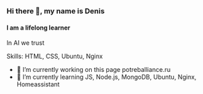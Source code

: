 ### Hi there 👋, my name is Denis
#### I am a lifelong learner
In  AI we trust

Skills: HTML, CSS, Ubuntu, Nginx 

- 🔭 I’m currently working on this page potreballiance.ru 
- 🌱 I’m currently learning JS, Node.js, MongoDB, Ubuntu, Nginx, Homeassistant
